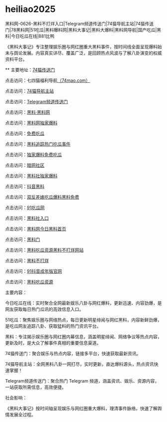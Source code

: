 # heiliao2025
黑料网-0626-黑料不打烊入口|Telegram频道传送门|74猫导航主站|74猫传送门|78黑料网|51吃瓜|黑料曝料网|黑料大事记|黑料大爆料|黑料网导航|国产吃瓜|黑料|今日吃瓜在线|881比鸭

《黑料大事记》专注整理娱乐圈与网红圈重大黑料事件，按时间线全面呈现爆料始末与舆论发展。内容真实详尽、覆盖广泛，是回顾热点风波与了解八卦演变的权威资料平台。

** 主要地址：<a href="https://74mao.com/">74猫传送门</a>

点击访问：七四猫福利导航<a href="https://74mao.com/">（74mao.com）</a>

点击访问：<a href="https://74mao.com/">74猫导航主站</a>

点击访问：<a href="https://74mao.com/">Telegram频道传送门</a>

点击访问：<a href="https://heiliaolvzlu3.pages.dev">黑料·黑料网</a>

点击访问：<a href="https://heiliaoyvnrda.pages.dev">黑料网独家爆料</a>

点击访问：<a href="https://heiliaoxey7ic.pages.dev">免费吃瓜</a>

点击访问：<a href="https://heiliaoal51na.pages.dev">黑料追踪热门吃瓜事件</a>

点击访问：<a href="https://heiliaoavkush.pages.dev">独家爆料免费吃瓜</a>

点击访问：<a href="https://aw2-01.pages.dev/">暗网社区</a>

点击访问：<a href="https://hl417.pages.dev/">黑料社独家爆料</a>

点击访问：<a href="https://hl386.pages.dev/">抖音黑料</a>

点击访问：<a href="https://hl413.pages.dev/">双反差婊吃瓜爆料黑料免费</a>

点击访问：<a href="https://pi001.pages.dev/">91吃瓜网</a>

点击访问：<a href="https://hl377.pages.dev/">黑料社入口</a>

点击访问：<a href="https://hl388.pages.dev/">黑料网今日黑料首页</a>

点击访问：<a href="https://hl415.pages.dev/">黑料门</a>

点击访问：<a href="https://hl427.pages.dev/">黑料吃瓜资源黑料不打烊网站</a>

点击访问：<a href="https://hl450.pages.dev/">黑料不打烊</a>

点击访问：<a href="https://dy2-10.pages.dev/">91抖音成年版官网</a>

点击访问：<a href="https://hl400.pages.dev/">黑料吃瓜资源</a>

主要内容：

今日吃瓜在线：实时聚合全网最新娱乐八卦与网红爆料，更新迅速、内容劲爆，是网友获取每日热门瓜讯的高效信息入口。

51吃瓜：聚焦娱乐圈与网络热点，每日更新明星绯闻与网红黑料，内容新鲜劲爆，是吃瓜网友追踪八卦、获取猛料的热门资讯平台。

黑料：专注揭示娱乐圈与网红圈内幕信息，涵盖明星绯闻、网络争议等热点内容，更新及时，是大众了解事件真相的重要信息渠道。

74猫传送门：聚合娱乐与热点内容，链接多平台，快速获取最新资讯。

74猫导航主站：全网黑料八卦一网打尽，实时更新，直达爆料源头，热点资讯快速掌握！

Telegram频道传送门：聚合热门 Telegram 频道，涵盖资讯、娱乐、资源内容，一站获取所需信息，高效便捷。

社会影响：

《黑料大事记》按时间轴呈现娱乐与网红圈重大爆料，理清事件脉络，快速了解舆情发展全过程。

<span style="display:none;">[Canonical link](）</span>
